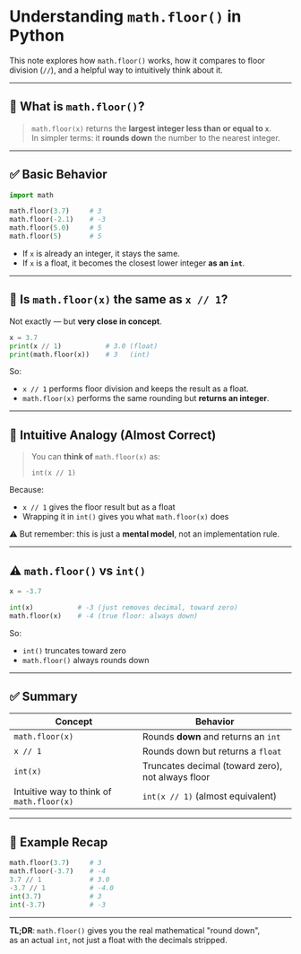 # Understanding `math.floor()` in Python

This note explores how `math.floor()` works, how it compares to floor division (`//`), and a helpful way to intuitively think about it.

---

## 📘 What is `math.floor()`?

> `math.floor(x)` returns the **largest integer less than or equal to `x`**.  
> In simpler terms: it **rounds down** the number to the nearest integer.

---

## ✅ Basic Behavior

```python
import math

math.floor(3.7)     # 3
math.floor(-2.1)    # -3
math.floor(5.0)     # 5
math.floor(5)       # 5
```

- If `x` is already an integer, it stays the same.
- If `x` is a float, it becomes the closest lower integer **as an `int`**.

---

## 🔁 Is `math.floor(x)` the same as `x // 1`?

Not exactly — but **very close in concept**.

```python
x = 3.7
print(x // 1)           # 3.0 (float)
print(math.floor(x))    # 3   (int)
```

So:
- `x // 1` performs floor division and keeps the result as a float.
- `math.floor(x)` performs the same rounding but **returns an integer**.

---

## 🧠 Intuitive Analogy (Almost Correct)

> You can **think of** `math.floor(x)` as:
>
> `int(x // 1)`

Because:
- `x // 1` gives the floor result but as a float
- Wrapping it in `int()` gives you what `math.floor(x)` does

⚠️ But remember: this is just a **mental model**, not an implementation rule.

---

## ⚠️ `math.floor()` vs `int()`

```python
x = -3.7

int(x)           # -3 (just removes decimal, toward zero)
math.floor(x)    # -4 (true floor: always down)
```

So:
- `int()` truncates toward zero
- `math.floor()` always rounds down

---

## ✅ Summary

| Concept | Behavior |
|--------|----------|
| `math.floor(x)` | Rounds **down** and returns an `int` |
| `x // 1` | Rounds down but returns a `float` |
| `int(x)` | Truncates decimal (toward zero), not always floor |
| Intuitive way to think of `math.floor(x)` | `int(x // 1)` (almost equivalent) |

---

## 🧪 Example Recap

```python
math.floor(3.7)     # 3
math.floor(-3.7)    # -4
3.7 // 1            # 3.0
-3.7 // 1           # -4.0
int(3.7)            # 3
int(-3.7)           # -3
```

---

**TL;DR**: `math.floor()` gives you the real mathematical "round down",  
as an actual `int`, not just a float with the decimals stripped.
